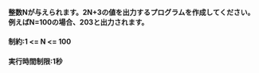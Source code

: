 #### 整数Nが与えられます。2N+3の値を出力するプログラムを作成してください。例えばN=100の場合、203と出力されます。
#### 制約:1 <= N <= 100
#### 実行時間制限:1秒